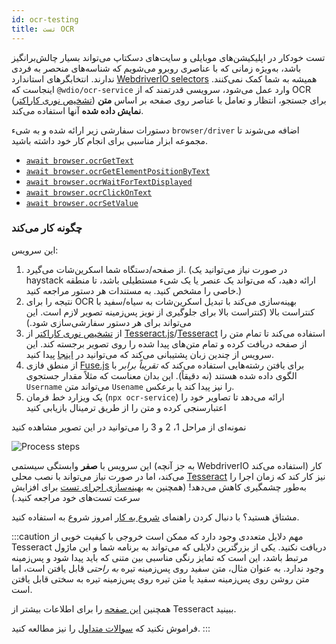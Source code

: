 ```yaml
---
id: ocr-testing
title: تست OCR
---
```


تست خودکار در اپلیکیشن‌های موبایلی و سایت‌های دسکتاپ می‌تواند بسیار چالش‌برانگیز باشد، به‌ویژه زمانی که با عناصری روبرو می‌شویم که شناسه‌های منحصر به فردی ندارند. انتخابگرهای استاندارد [WebdriverIO selectors](https://webdriver.io/docs/selectors) همیشه به شما کمک نمی‌کنند. اینجاست که `@wdio/ocr-service` وارد عمل می‌شود، سرویسی قدرتمند که از OCR ([تشخیص نوری کاراکتر](https://en.wikipedia.org/wiki/Optical_character_recognition)) برای جستجو، انتظار و تعامل با عناصر روی صفحه بر اساس **متن نمایش داده شده** آنها استفاده می‌کند.

دستورات سفارشی زیر ارائه شده و به شیء `browser/driver` اضافه می‌شوند تا مجموعه ابزار مناسبی برای انجام کار خود داشته باشید.

-   [`await browser.ocrGetText`](./ocr-get-text.md)
-   [`await browser.ocrGetElementPositionByText`](./ocr-get-element-position-by-text.md)
-   [`await browser.ocrWaitForTextDisplayed`](./ocr-wait-for-text-displayed.md)
-   [`await browser.ocrClickOnText`](./ocr-click-on-text.md)
-   [`await browser.ocrSetValue`](./ocr-set-value.md)

### چگونه کار می‌کند

این سرویس:

1. از صفحه/دستگاه شما اسکرین‌شات می‌گیرد. (در صورت نیاز می‌توانید یک haystack ارائه دهید، که می‌تواند یک عنصر یا یک شیء مستطیلی باشد، تا منطقه خاصی را مشخص کنید. به مستندات هر دستور مراجعه کنید.)
1. نتیجه را برای OCR بهینه‌سازی می‌کند با تبدیل اسکرین‌شات به سیاه/سفید با کنتراست بالا (کنتراست بالا برای جلوگیری از نویز پس‌زمینه تصویر لازم است. این می‌تواند برای هر دستور سفارشی‌سازی شود.)
1. از [تشخیص نوری کاراکتر](https://en.wikipedia.org/wiki/Optical_character_recognition) از [Tesseract.js](https://github.com/naptha/tesseract.js)/[Tesseract](https://github.com/tesseract-ocr/tesseract) استفاده می‌کند تا تمام متن را از صفحه دریافت کرده و تمام متن‌های پیدا شده را روی تصویر برجسته کند. این سرویس از چندین زبان پشتیبانی می‌کند که می‌توانید در [اینجا](https://tesseract-ocr.github.io/tessdoc/Data-Files-in-different-versions.html) پیدا کنید.
1. از منطق فازی [Fuse.js](https://fusejs.io/) برای یافتن رشته‌هایی استفاده می‌کند که _تقریباً برابر_ با الگوی داده شده هستند (نه دقیقاً). این بدان معناست که مثلاً مقدار جستجوی `Username` می‌تواند متن `Usename` را نیز پیدا کند یا برعکس.
1. یک ویزارد خط فرمان (`npx ocr-service`) ارائه می‌دهد تا تصاویر خود را اعتبارسنجی کرده و متن را از طریق ترمینال بازیابی کنید

نمونه‌ای از مراحل 1، 2 و 3 را می‌توانید در این تصویر مشاهده کنید

![Process steps](/img/ocr/processing-steps.jpg)

این سرویس با **صفر** وابستگی سیستمی (به جز آنچه WebdriverIO استفاده می‌کند) کار می‌کند، اما در صورت نیاز می‌تواند با نصب محلی [Tesseract](https://tesseract-ocr.github.io/tessdoc/) نیز کار کند که زمان اجرا را به‌طور چشمگیری کاهش می‌دهد! (همچنین به [بهینه‌سازی اجرای تست](#test-execution-optimization) برای افزایش سرعت تست‌های خود مراجعه کنید.)

مشتاق هستید؟ با دنبال کردن راهنمای [شروع به کار](./getting-started) امروز شروع به استفاده کنید.

:::caution مهم
دلایل متعددی وجود دارد که ممکن است خروجی با کیفیت خوبی از Tesseract دریافت نکنید. یکی از بزرگترین دلایلی که می‌تواند به برنامه شما و این ماژول مرتبط باشد، این است که تمایز رنگی مناسبی بین متنی که باید پیدا شود و پس‌زمینه وجود ندارد. به عنوان مثال، متن سفید روی پس‌زمینه تیره _به راحتی_ قابل یافتن است، اما متن روشن روی پس‌زمینه سفید یا متن تیره روی پس‌زمینه تیره به سختی قابل یافتن است.

همچنین [این صفحه](https://tesseract-ocr.github.io/tessdoc/ImproveQuality) را برای اطلاعات بیشتر از Tesseract ببینید.

فراموش نکنید که [سوالات متداول](./ocr-faq) را نیز مطالعه کنید.
:::